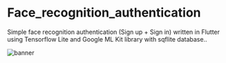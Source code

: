 # Face_recognition_authentication
Simple face recognition authentication (Sign up + Sign in) written in Flutter using Tensorflow Lite and Google ML Kit library with sqflite database..



![banner](https://user-images.githubusercontent.com/106380471/170828807-1de963a3-6900-497b-b6c1-a78f8ab17075.png)
